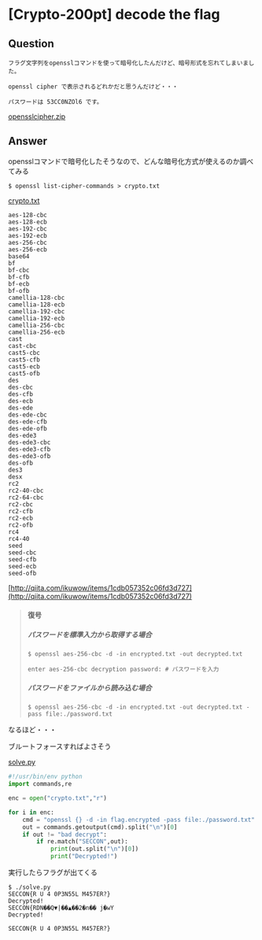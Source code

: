 # [Crypto-200pt] decode the flag

## Question

```plane
フラグ文字列をopensslコマンドを使って暗号化したんだけど、暗号形式を忘れてしまいました。

openssl cipher で表示されるどれかだと思うんだけど・・・

パスワードは 53CC0NZOl6 です。
```

[opensslcipher.zip](opensslcipher.zip)

## Answer

opensslコマンドで暗号化したそうなので、どんな暗号化方式が使えるのか調べてみる

`$ openssl list-cipher-commands > crypto.txt`

[crypto.txt](crypto.txt)

```plane
aes-128-cbc
aes-128-ecb
aes-192-cbc
aes-192-ecb
aes-256-cbc
aes-256-ecb
base64
bf
bf-cbc
bf-cfb
bf-ecb
bf-ofb
camellia-128-cbc
camellia-128-ecb
camellia-192-cbc
camellia-192-ecb
camellia-256-cbc
camellia-256-ecb
cast
cast-cbc
cast5-cbc
cast5-cfb
cast5-ecb
cast5-ofb
des
des-cbc
des-cfb
des-ecb
des-ede
des-ede-cbc
des-ede-cfb
des-ede-ofb
des-ede3
des-ede3-cbc
des-ede3-cfb
des-ede3-ofb
des-ofb
des3
desx
rc2
rc2-40-cbc
rc2-64-cbc
rc2-cbc
rc2-cfb
rc2-ecb
rc2-ofb
rc4
rc4-40
seed
seed-cbc
seed-cfb
seed-ecb
seed-ofb
```

[http://qiita.com/ikuwow/items/1cdb057352c06fd3d727](http://qiita.com/ikuwow/items/1cdb057352c06fd3d727)

>#### 復号
>
>##### パスワードを標準入力から取得する場合
>
>`$ openssl aes-256-cbc -d -in encrypted.txt -out decrypted.txt`
>
>`enter aes-256-cbc decryption password: # パスワードを入力`
>
>##### パスワードをファイルから読み込む場合
>
>`$ openssl aes-256-cbc -d -in encrypted.txt -out decrypted.txt -pass file:./password.txt`

なるほど・・・

ブルートフォースすればよさそう

[solve.py](solve.py)

```python
#!/usr/bin/env python
import commands,re

enc = open("crypto.txt","r")

for i in enc:
	cmd = "openssl {} -d -in flag.encrypted -pass file:./password.txt".format(i[:-1])
	out = commands.getoutput(cmd).split("\n")[0]
	if out != "bad decrypt":
		if re.match("SECCON",out):
			print(out.split("\n")[0])
			print("Decrypted!")
```

実行したらフラグが出てくる

```plane
$ ./solve.py
SECCON{R U 4 0P3N55L M457ER?}
Decrypted!
SECCON{RDN��Q▼|��▲��2�n�� j�wY
Decrypted!
```

`SECCON{R U 4 0P3N55L M457ER?}`

